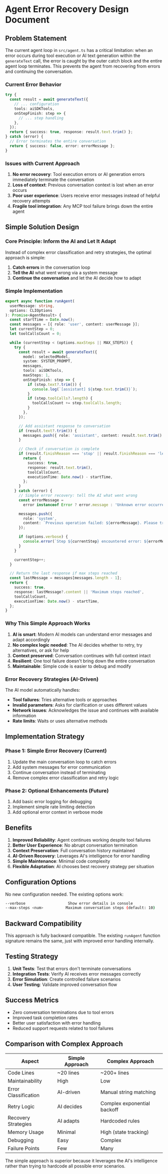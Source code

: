 # Agent Error Recovery Design Document

## Problem Statement

The current agent loop in `src/agent.ts` has a critical limitation: when an error occurs during tool execution or AI text generation within the `generateText` call, the error is caught by the outer catch block and the entire agent loop terminates. This prevents the agent from recovering from errors and continuing the conversation.

### Current Error Behavior

```typescript
try {
  const result = await generateText({
    // ... configuration
    tools: aiSDKTools,
    onStepFinish: step => {
      // ... step handling
    },
  });
  return { success: true, response: result.text.trim() };
} catch (error) {
  // Error terminates the entire conversation
  return { success: false, error: errorMessage };
}
```

### Issues with Current Approach

1. **No error recovery**: Tool execution errors or AI generation errors immediately terminate the conversation
2. **Loss of context**: Previous conversation context is lost when an error occurs
3. **Poor user experience**: Users receive error messages instead of helpful recovery attempts
4. **Fragile tool integration**: Any MCP tool failure brings down the entire agent

## Simple Solution Design

### Core Principle: Inform the AI and Let It Adapt

Instead of complex error classification and retry strategies, the optimal approach is simple:

1. **Catch errors** in the conversation loop
2. **Tell the AI** what went wrong via a system message
3. **Continue the conversation** and let the AI decide how to adapt

### Simple Implementation

```typescript
export async function runAgent(
  userMessage: string,
  options: CLIOptions
): Promise<AgentResult> {
  const startTime = Date.now();
  const messages = [{ role: 'user', content: userMessage }];
  let currentStep = 0;
  let toolCallsCount = 0;

  while (currentStep < (options.maxSteps || MAX_STEPS)) {
    try {
      const result = await generateText({
        model: selectedModel,
        system: SYSTEM_PROMPT,
        messages,
        tools: aiSDKTools,
        maxSteps: 1,
        onStepFinish: step => {
          if (step.text?.trim()) {
            console.log(`[assistant] ${step.text.trim()}`);
          }
          if (step.toolCalls?.length) {
            toolCallsCount += step.toolCalls.length;
          }
        },
      });

      // Add assistant response to conversation
      if (result.text?.trim()) {
        messages.push({ role: 'assistant', content: result.text.trim() });
      }

      // Check if conversation is complete
      if (result.finishReason === 'stop' || result.finishReason === 'length') {
        return {
          success: true,
          response: result.text.trim(),
          toolCallsCount,
          executionTime: Date.now() - startTime,
        };
      }
    } catch (error) {
      // Simple error recovery: tell the AI what went wrong
      const errorMessage =
        error instanceof Error ? error.message : 'Unknown error occurred';

      messages.push({
        role: 'system',
        content: `Previous operation failed: ${errorMessage}. Please try a different approach or continue with available information.`,
      });

      if (options.verbose) {
        console.error(`Step ${currentStep} encountered error: ${errorMessage}`);
      }
    }

    currentStep++;
  }

  // Return the last response if max steps reached
  const lastMessage = messages[messages.length - 1];
  return {
    success: true,
    response: lastMessage?.content || 'Maximum steps reached',
    toolCallsCount,
    executionTime: Date.now() - startTime,
  };
}
```

### Why This Simple Approach Works

1. **AI is smart**: Modern AI models can understand error messages and adapt accordingly
2. **No complex logic needed**: The AI decides whether to retry, try alternatives, or ask for help
3. **Context preserved**: Conversation continues with full context intact
4. **Resilient**: One tool failure doesn't bring down the entire conversation
5. **Maintainable**: Simple code is easier to debug and modify

### Error Recovery Strategies (AI-Driven)

The AI model automatically handles:

- **Tool failures**: Tries alternative tools or approaches
- **Invalid parameters**: Asks for clarification or uses different values
- **Network issues**: Acknowledges the issue and continues with available information
- **Rate limits**: Waits or uses alternative methods

## Implementation Strategy

### Phase 1: Simple Error Recovery (Current)

1. Update the main conversation loop to catch errors
2. Add system messages for error communication
3. Continue conversation instead of terminating
4. Remove complex error classification and retry logic

### Phase 2: Optional Enhancements (Future)

1. Add basic error logging for debugging
2. Implement simple rate limiting detection
3. Add optional error context in verbose mode

## Benefits

1. **Improved Reliability**: Agent continues working despite tool failures
2. **Better User Experience**: No abrupt conversation termination
3. **Context Preservation**: Full conversation history maintained
4. **AI-Driven Recovery**: Leverages AI's intelligence for error handling
5. **Simple Maintenance**: Minimal code complexity
6. **Flexible Adaptation**: AI chooses best recovery strategy per situation

## Configuration Options

No new configuration needed. The existing options work:

```bash
--verbose                   Show error details in console
--max-steps <num>          Maximum conversation steps (default: 10)
```

## Backward Compatibility

This approach is fully backward compatible. The existing `runAgent` function signature remains the same, just with improved error handling internally.

## Testing Strategy

1. **Unit Tests**: Test that errors don't terminate conversations
2. **Integration Tests**: Verify AI receives error messages correctly
3. **Error Simulation**: Create controlled failure scenarios
4. **User Testing**: Validate improved conversation flow

## Success Metrics

- Zero conversation terminations due to tool errors
- Improved task completion rates
- Better user satisfaction with error handling
- Reduced support requests related to tool failures

## Comparison with Complex Approach

| Aspect               | Simple Approach | Complex Approach            |
| -------------------- | --------------- | --------------------------- |
| Code Lines           | ~20 lines       | ~200+ lines                 |
| Maintainability      | High            | Low                         |
| Error Classification | AI-driven       | Manual string matching      |
| Retry Logic          | AI decides      | Complex exponential backoff |
| Recovery Strategies  | AI adapts       | Hardcoded rules             |
| Memory Usage         | Minimal         | High (state tracking)       |
| Debugging            | Easy            | Complex                     |
| Failure Points       | Few             | Many                        |

The simple approach is superior because it leverages the AI's intelligence rather than trying to hardcode all possible error scenarios.
